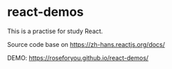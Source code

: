 # react-demos

This is a practise for study React.

Source code base on https://zh-hans.reactjs.org/docs/

DEMO: https://roseforyou.github.io/react-demos/
